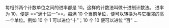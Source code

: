 每相邻两个计数单位之间的进率都是 10。这样的计数法叫做十进制计数法。 
进率为 10，便是 ==“满十进一”==。每满 10 个当前单位，便可以转换为与它相邻的高一个单位。例如 10 个 1 可以进位“十”；10 个 10 便可以进位 “百” ...